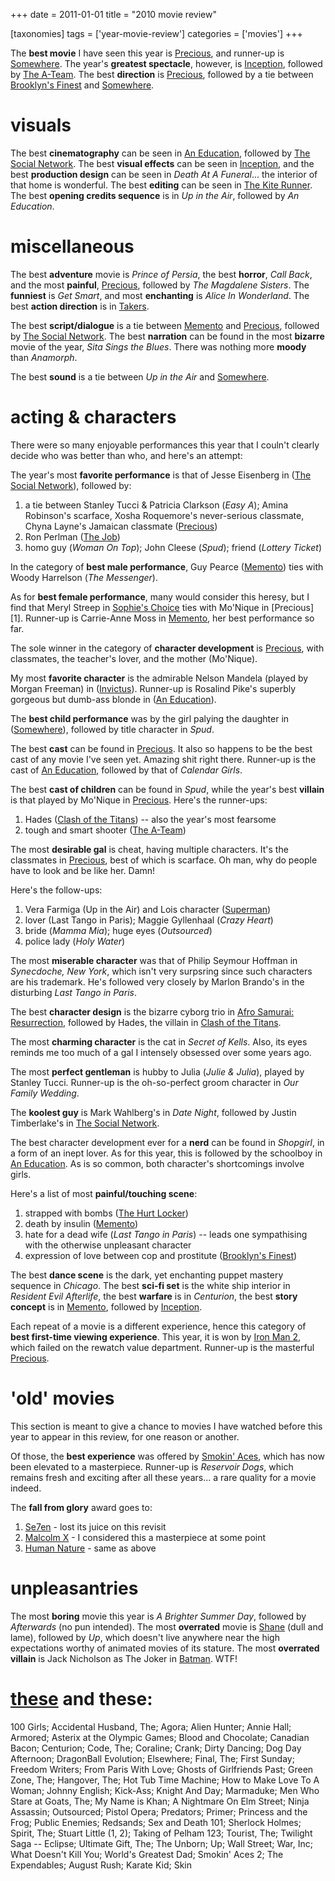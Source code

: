 +++
date = 2011-01-01
title = "2010 movie review"

[taxonomies]
tags = ['year-movie-review']
categories = ['movies']
+++

The **best movie** I have seen this year is [Precious], and runner-up is
[Somewhere]. The year\'s **greatest spectacle**, however, is
[Inception], followed by [The A-Team]. The best **direction** is
[Precious], followed by a tie between [Brooklyn\'s Finest][Inception]
and [Somewhere].

visuals
=======

The best **cinematography** can be seen in [An Education], followed by
[The Social Network]. The best **visual effects** can be seen in
[Inception], and the best **production design** can be seen in *Death At
A Funeral*\... the interior of that home is wonderful. The best
**editing** can be seen in [The Kite Runner][Inception]. The best
**opening credits sequence** is in *Up in the Air*, followed by *An
Education*.

miscellaneous
=============

The best **adventure** movie is *Prince of Persia*, the best **horror**,
*Call Back*, and the most **painful**, [Precious], followed by *The
Magdalene Sisters*. The **funniest** is *Get Smart*, and most
**enchanting** is *Alice In Wonderland*. The best **action direction**
is in [Takers][Inception].

The best **script/dialogue** is a tie between [Memento] and [Precious],
followed by [The Social Network]. The best **narration** can be found in
the most **bizarre** movie of the year, *Sita Sings the Blues*. There
was nothing more **moody** than *Anamorph*.

The best **sound** is a tie between *Up in the Air* and [Somewhere].

acting & characters
===================

There were so many enjoyable performances this year that I couln\'t
clearly decide who was better than who, and here\'s an attempt:

The year\'s most **favorite performance** is that of Jesse Eisenberg in
([The Social Network]), followed by:

1.  a tie between Stanley Tucci & Patricia Clarkson (*Easy A*); Amina
    Robinson\'s scarface, Xosha Roquemore\'s never-serious classmate,
    Chyna Layne\'s Jamaican classmate ([Precious])
2.  Ron Perlman ([The Job])
3.  homo guy (*Woman On Top*); John Cleese (*Spud*); friend (*Lottery
    Ticket*)

In the category of **best male performance**, Guy Pearce ([Memento])
ties with Woody Harrelson (*The Messenger*).

As for **best female performance**, many would consider this heresy, but
I find that Meryl Streep in [Sophie\'s Choice][The Job] ties with
Mo\'Nique in \[Precious\]\[1\]. Runner-up is Carrie-Anne Moss in
[Memento], her best performance so far.

The sole winner in the category of **character development** is
[Precious], with classmates, the teacher\'s lover, and the mother
(Mo\'Nique).

My most **favorite character** is the admirable Nelson Mandela (played
by Morgan Freeman) in ([Invictus][The Job]). Runner-up is Rosalind
Pike\'s superbly gorgeous but dumb-ass blonde in ([An Education]).

The **best child performance** was by the girl palying the daughter in
([Somewhere]), followed by title character in *Spud*.

The best **cast** can be found in [Precious]. It also so happens to be
the best cast of any movie I\'ve seen yet. Amazing shit right there.
Runner-up is the cast of [An Education], followed by that of *Calendar
Girls*.

The best **cast of children** can be found in *Spud*, while the year\'s
best **villain** is that played by Mo\'Nique in [Precious]. Here\'s the
runner-ups:

1.  Hades ([Clash of the Titans]) -- also the year\'s most fearsome
2.  tough and smart shooter ([The A-Team])

The most **desirable gal** is cheat, having multiple characters. It\'s
the classmates in [Precious], best of which is scarface. Oh man, why do
people have to look and be like her. Damn!

Here\'s the follow-ups:

1.  Vera Farmiga (Up in the Air) and Lois character
    ([Superman][Inception])
2.  lover (Last Tango in Paris); Maggie Gyllenhaal (*Crazy Heart*)
3.  bride (*Mamma Mia*); huge eyes (*Outsourced*)
4.  police lady (*Holy Water*)

The most **miserable character** was that of Philip Seymour Hoffman in
*Synecdoche, New York*, which isn\'t very surpsring since such
characters are his trademark. He\'s followed very closely by Marlon
Brando\'s in the disturbing *Last Tango in Paris*.

The best **character design** is the bizarre cyborg trio in [Afro
Samurai: Resurrection], followed by Hades, the villain in [Clash of the
Titans].

The most **charming character** is the cat in *Secret of Kells*. Also,
its eyes reminds me too much of a gal I intensely obsessed over some
years ago.

The most **perfect gentleman** is hubby to Julia (*Julie & Julia*),
played by Stanley Tucci. Runner-up is the oh-so-perfect groom character
in *Our Family Wedding*.

The **koolest guy** is Mark Wahlberg\'s in *Date Night*, followed by
Justin Timberlake\'s in [The Social Network].

The best character development ever for a **nerd** can be found in
*Shopgirl*, in a form of an inept lover. As for this year, this is
followed by the schoolboy in [An Education]. As is so common, both
character\'s shortcomings involve girls.

Here\'s a list of most **painful/touching scene**:

1.  strapped with bombs ([The Hurt Locker][An Education])
2.  death by insulin ([Memento])
3.  hate for a dead wife (*Last Tango in Paris*) -- leads one
    sympathising with the otherwise unpleasant character
4.  expression of love between cop and prostitute ([Brooklyn\'s
    Finest][Inception])

The best **dance scene** is the dark, yet enchanting puppet mastery
sequence in *Chicago*. The best **sci-fi set** is the white ship
interior in *Resident Evil Afterlife*, the best **warfare** is in
*Centurion*, the best **story concept** is in [Memento], followed by
[Inception].

Each repeat of a movie is a different experience, hence this category of
**best first-time viewing experience**. This year, it is won by [Iron
Man 2], which failed on the rewatch value department. Runner-up is the
masterful [Precious].

\'old\' movies
==============

This section is meant to give a chance to movies I have watched before
this year to appear in this review, for one reason or another.

Of those, the **best experience** was offered by [Smokin\' Aces], which
has now been elevated to a masterpiece. Runner-up is *Reservoir Dogs*,
which remains fresh and exciting after all these years\... a rare
quality for a movie indeed.

The **fall from glory** award goes to:

1.  [Se7en] - lost its juice on this revisit
2.  [Malcolm X][The Job] - I considered this a masterpiece at some point
3.  [Human Nature][Inception] - same as above

unpleasantries
==============

The most **boring** movie this year is *A Brighter Summer Day*, followed
by *Afterwards* (no pun intended). The most **overrated** movie is
[Shane][Inception] (dull and lame), followed by *Up*, which doesn\'t
live anywhere near the high expectations worthy of animated movies of
its stature. The most **overrated villain** is Jack Nicholson as The
Joker in [Batman][Inception]. WTF!

[these] and these:
==================

100 Girls; Accidental Husband, The; Agora; Alien Hunter; Annie Hall;
Armored; Asterix at the Olympic Games; Blood and Chocolate; Canadian
Bacon; Centurion; Code, The; Coraline; Crank; Dirty Dancing; Dog Day
Afternoon; DragonBall Evolution; Elsewhere; Final, The; First Sunday;
Freedom Writers; From Paris With Love; Ghosts of Girlfriends Past; Green
Zone, The; Hangover, The; Hot Tub Time Machine; How to Make Love To A
Woman; Johnny English; Kick-Ass; Knight And Day; Marmaduke; Men Who
Stare at Goats, The; My Name is Khan; A Nightmare On Elm Street; Ninja
Assassin; Outsourced; Pistol Opera; Predators; Primer; Princess and the
Frog; Public Enemies; Redsands; Sex and Death 101; Sherlock Holmes;
Spirit, The; Stuart Little (1, 2); Taking of Pelham 123; Tourist, The;
Twilight Saga -- Eclipse; Ultimate Gift, The; The Unborn; Up; Wall
Street; War, Inc; What Doesn\'t Kill You; World\'s Greatest Dad;
Smokin\' Aces 2; The Expendables; August Rush; Karate Kid; Skin

  [Precious]: http://tshepang.net/precious-2009
  [Somewhere]: http://tshepang.net/somewhere-2010
  [Inception]: http://tshepang.net/many-many-recent-movies
  [The A-Team]: http://tshepang.net/recent-movies-2010-09-15
  [An Education]: http://tshepang.net/recent-movies-2010-05-06
  [The Social Network]: http://tshepang.net/the-social-network-2010
  [Memento]: http://tshepang.net/memento-2000
  [The Job]: http://tshepang.net/recent-movies-2010-11-19
  [Clash of the Titans]: http://tshepang.net/clash-of-the-titans-2010
  [Afro Samurai: Resurrection]: http://tshepang.net/afro-samurai-resurrection-2009
  [Iron Man 2]: http://tshepang.net/iron-man-2
  [Smokin\' Aces]: http://tshepang.net/smokin-aces-2006
  [Se7en]: http://tshepang.net/se7en-1995
  [these]: http://tshepang.net/tag/2010-movie/
